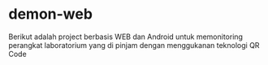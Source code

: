 # demon-web
Berikut adalah project berbasis WEB dan Android untuk memonitoring perangkat laboratorium yang di pinjam dengan menggukanan teknologi QR Code
